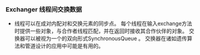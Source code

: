 ### Exchanger 线程间交换数据

* 线程可以在成对内配对和交换元素的同步点。 每个线程在输入exchange方法时提供一些对象，与合作者线程匹配，并在返回时接收其合作伙伴的对象。 交换器可以被视为一个的双向形式SynchronousQueue 。 交换器在诸如遗传算法和管道设计的应用中可能是有用的。